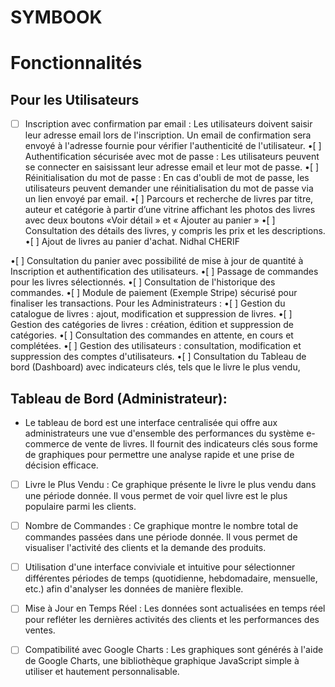 # SYMBOOK

# Fonctionnalités
## Pour les Utilisateurs

-[ ] Inscription avec confirmation par email : Les utilisateurs doivent saisir leur adresse
email lors de l'inscription. Un email de confirmation sera envoyé à l'adresse fournie pour
vérifier l'authenticité de l'utilisateur.
•[ ] Authentification sécurisée avec mot de passe : Les utilisateurs peuvent se connecter en
saisissant leur adresse email et leur mot de passe.
•[ ] Réinitialisation du mot de passe : En cas d'oubli de mot de passe, les utilisateurs
peuvent demander une réinitialisation du mot de passe via un lien envoyé par email.
•[ ] Parcours et recherche de livres par titre, auteur et catégorie à partir d’une vitrine
affichant les photos des livres avec deux boutons «Voir détail » et « Ajouter au panier »
•[ ] Consultation des détails des livres, y compris les prix et les descriptions.
•[ ] Ajout de livres au panier d'achat. Nidhal CHERIF

•[ ] Consultation du panier avec possibilité de mise à jour de quantité à Inscription et
authentification des utilisateurs.
•[ ] Passage de commandes pour les livres sélectionnés.
•[ ] Consultation de l'historique des commandes.
•[ ] Module de paiement (Exemple Stripe) sécurisé pour finaliser les transactions.
Pour les Administrateurs :
•[ ] Gestion du catalogue de livres : ajout, modification et suppression de livres.
•[ ] Gestion des catégories de livres : création, édition et suppression de catégories.
•[ ] Consultation des commandes en attente, en cours et complétées.
•[ ] Gestion des utilisateurs : consultation, modification et suppression des comptes
d'utilisateurs.
•[ ] Consultation du Tableau de bord (Dashboard) avec indicateurs clés, tels que le livre le
plus vendu,

## Tableau de Bord (Administrateur):
- Le tableau de bord est une interface centralisée qui offre aux administrateurs une vue
d'ensemble des performances du système e-commerce de vente de livres. Il fournit des
indicateurs clés sous forme de graphiques pour permettre une analyse rapide et une prise de
décision efficace. 

-[ ] Livre le Plus Vendu : Ce graphique présente le livre le plus vendu dans une
période donnée. Il vous permet de voir quel livre est le plus populaire parmi les
clients.
-[ ] Nombre de Commandes : Ce graphique montre le nombre total de commandes
passées dans une période donnée. Il vous permet de visualiser l'activité des
clients et la demande des produits.
-[ ] Utilisation d'une interface conviviale et intuitive pour sélectionner différentes périodes
de temps (quotidienne, hebdomadaire, mensuelle, etc.) afin d'analyser les données de
manière flexible.
-[ ] Mise à Jour en Temps Réel : Les données sont actualisées en temps réel pour refléter les dernières activités des clients
et les performances des ventes.
-[ ] Compatibilité avec Google Charts : Les graphiques sont générés à l'aide de Google Charts, une bibliothèque graphique
JavaScript simple à utiliser et hautement personnalisable.


